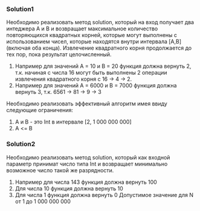 ### Solution1

Необходимо реализовать метод solution, который на вход получает два интеджера A и B и возвращает максимальное количество повторяющихся квадратных корней, которые могут выполнены с использованием чисел, которые находятся внутри интервала [A,B] (включая оба конца). Извлечение квадратного корня продолжается до тех пор, пока результат целочисленный.

1. Например для значений A = 10 и B = 20 функция должна вернуть 2, т.к. начиная с числа 16 могут быть выполнены 2 операции извлечения квадратного корня с 16 -> 4 -> 2.
2. Например для значений A = 6000 и B = 7000 функция должна вернуть 3, т.к. 6561 -> 81 -> 9 -> 3

Необходимо реализовать эффективный алгоритм имея ввиду следующие ограничения:
1. A и B - это Int в интервале [2, 1 000 000 000]
2. A <= B

### Solution2

Необходимо реализовать метод solution, который как входной параметр принимат число типа Int и возвращает минимально возможное число такой же разрядности.
1. Например для числа 143 функция должна вернуть 100
2. Для числа 10 функция должна вернуть 10
3. Для числа 1 функция должна вернуть 0
Допустимое значение для N от 1 до 1 000 000 000